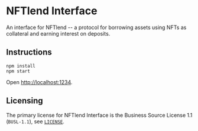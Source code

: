 # NFTlend Interface

An interface for NFTlend -- a protocol for borrowing assets using NFTs as collateral and earning interest on deposits.

## Instructions
```
npm install
npm start
```
Open [http://localhost:1234](http://localhost:1234).

## Licensing

The primary license for NFTlend Interface is the Business Source License 1.1 (`BUSL-1.1`), see [`LICENSE`](./LICENSE).
